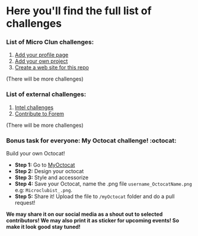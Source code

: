 # Here you'll find the full list of challenges

### List of Micro Clun challenges:
1. [Add your profile page](profile&#32;page.md)
2. [Add your own project](personal&#32;project.md)
3. [Create a web site for this repo](repo&#32;website.md)

(There will be more challenges)

### List of external challenges:
1. [Intel challenges](https://hacktoberfest.digitalocean.com/intel.pdf)
2. [Contribute to Forem](https://github.com/forem/forem)

(There will be more challenges)

### Bonus task for everyone: My Octocat challenge! :octocat:
Build your own Octocat!
- **Step 1:** Go to [MyOctocat](https://myoctocat.com/)
- **Step 2:** Design your octocat
- **Step 3:** Style and accessorize
- **Step 4:** Save your Octocat, name the .png file `username_OctocatName.png` e.g: `Microclubist_.png`.
- **Step 5:** Share it! Upload the file to `/myOctocat` folder and do a pull request!

**We may share it on our social media as a shout out to selected contributors! We may also print it as sticker for upcoming events! So make it look good stay tuned!**